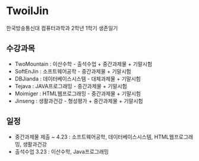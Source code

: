 # TwoilJin
한국방송통신대 컴퓨터과학과 2학년 1학기 생존일기

## 수강과목
* TwoMountain : 이산수학 - 출석수업 + 중간과제물 + 기말시험
* SoftEnJin : 소프트웨어공학 - 중간과제물 + 기말시험
* DBJianda : 데이터베이스시스템 - 대체과제물 + 기말시험
* Tejava : JAVA프로그래밍 - 중간과제물 + 기말시험
* Moimiger : HTML웹프로그래밍 - 중간과제물 + 기말시험
* Jinseng : 생활과건강 - 형성평가 + 중간과제물 + 기말시험

## 일정
* 중간과제물 제출 ~ 4.23 : 소프트웨어공학, 데이터베이스시스템, HTML웹프로그래밍, 생활과건강
* 출석수업 3.23 : 이산수학, Java프로그래밍
